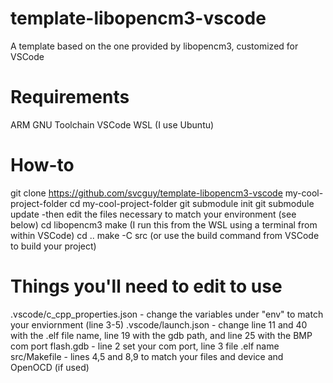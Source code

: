 # template-libopencm3-vscode
A template based on the one provided by libopencm3, customized for VSCode

# Requirements
ARM GNU Toolchain
VSCode
WSL (I use Ubuntu)

# How-to
git clone https://github.com/svcguy/template-libopencm3-vscode my-cool-project-folder
cd my-cool-project-folder
git submodule init
git submodule update
-then edit the files necessary to match your environment (see below)
cd libopencm3
make (I run this from the WSL using a terminal from within VSCode)
cd ..
make -C src (or use the build command from VSCode to build your project)

# Things you'll need to edit to use
.vscode/c_cpp_properties.json - change the variables under "env" to match your enviornment (line 3-5)
.vscode/launch.json - change line 11 and 40 with the .elf file name, line 19 with the gdb path, and line 25 with the BMP com port
flash.gdb - line 2 set your com port, line 3 file .elf name
src/Makefile - lines 4,5 and 8,9 to match your files and device and OpenOCD (if used)